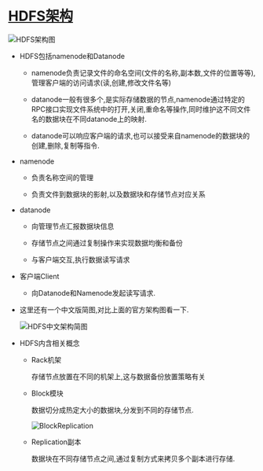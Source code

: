 # [HDFS架构][1]

![HDFS架构图][2]

- HDFS包括namenode和Datanode

    - namenode负责记录文件的命名空间(文件的名称,副本数,文件的位置等等),管理客户端的访问请求(读,创建,修改文件名等)

    - datanode一般有很多个,是实际存储数据的节点,namenode通过特定的RPC接口实现文件系统中的打开,关闭,重命名等操作,同时维护这不同文件名的数据块在不同datanode上的映射.

    - datanode可以响应客户端的请求,也可以接受来自namenode的数据块的创建,删除,复制等指令.

- namenode

    - 负责名称空间的管理

    - 负责文件到数据块的影射,以及数据块和存储节点对应关系

- datanode

    - 向管理节点汇报数据块信息

    - 存储节点之间通过复制操作来实现数据均衡和备份

    - 与客户端交互,执行数据读写请求

- 客户端Client

    - 向Datanode和Namenode发起读写请求.


- 这里还有一个中文版简图,对比上面的官方架构图看一下.

    ![HDFS中文架构简图][4]


- HDFS内含相关概念

    - Rack机架

        存储节点放置在不同的机架上,这与数据备份放置策略有关

    - Block模块

        数据切分成热定大小的数据块,分发到不同的存储节点.
        
        ![BlockReplication][3]

    - Replication副本

        数据块在不同存储节点之间,通过复制方式来拷贝多个副本进行存储.


[1]: http://hadoop.apache.org/docs/stable/hadoop-project-dist/hadoop-hdfs/HdfsDesign.html
[2]: http://hadoop.apache.org/docs/stable/hadoop-project-dist/hadoop-hdfs/images/hdfsarchitecture.png
[3]: http://hadoop.apache.org/docs/stable/hadoop-project-dist/hadoop-hdfs/images/hdfsdatanodes.png
[4]: https://github.com/jiaoqiyuan/163-bigdate-note/raw/master/%E6%95%B0%E6%8D%AE%E5%AD%98%E5%82%A8%EF%BC%9AHDFS/img/HDFS%E6%9E%B6%E6%9E%84%E4%B8%AD%E6%96%87%E7%AE%80%E5%9B%BE.jpg
